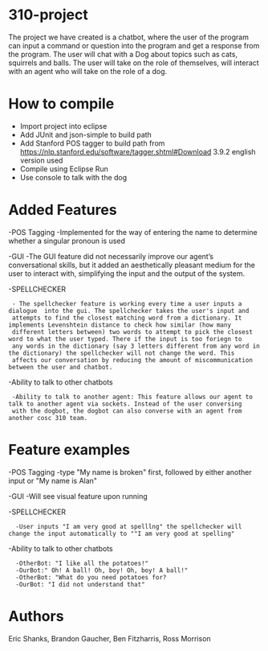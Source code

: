 # 310-project
The project we have created is a chatbot, where the user of the program can input a command or question into the program and get a response from the program. The user will chat with a Dog about topics such as cats, squirrels and balls. The user will take on the role of themselves, will interact with an agent who will take on the role of a dog.
# How to compile
- Import project into eclipse
- Add JUnit and json-simple to build path
- Add Stanford POS tagger to build path from https://nlp.stanford.edu/software/tagger.shtml#Download 3.9.2 english version used
- Compile using Eclipse Run
- Use console to talk with the dog


# Added Features

-POS Tagging
      -Implemented for the way of entering the name to determine whether a singular pronoun is used
      
-GUI
      -The GUI feature did not necessarily improve our agent’s conversational skills, but it added an aesthetically pleasant medium for the user to interact with, simplifying the input and the output of the system.  
      
-SPELLCHECKER

     - The spellchecker feature is working every time a user inputs a dialogue  into the gui. The spellchecker takes the user's input and 
     attempts to find the closest matching word from a dictionary. It implements Levenshtein distance to check how similar (how many
     different letters between) two words to attempt to pick the closest word to what the user typed. There if the input is too foriegn to
     any words in the dictionary (say 3 letters different from any word in the dictionary) the spellchecker will not change the word. This
     affects our conversation by reducing the amount of miscommunication  between the user and chatbot.
     
-Ability to talk to other chatbots

     -Ability to talk to another agent: This feature allows our agent to talk to another agent via sockets. Instead of the user conversing
     with the dogbot, the dogbot can also converse with an agent from another cosc 310 team.

      
      
      
      
# Feature examples

-POS Tagging
      -type "My name is broken" first, followed by either another input or "My name is Alan"
      
-GUI
      -Will see visual feature upon running
      
-SPELLCHECKER

      -User inputs "I am very good at spelllng" the spellchecker will change the input automatically to ""I am very good at spelling"
      
-Ability to talk to other chatbots

      -OtherBot: "I like all the potatoes!"
      -OurBot:" Oh! A ball! Oh, boy! Oh, boy! A ball!"
      -OtherBot: "What do you need potatoes for?
      -OurBot: "I did not understand that"
      

# Authors
Eric Shanks,
Brandon Gaucher,
Ben Fitzharris,
Ross Morrison 
